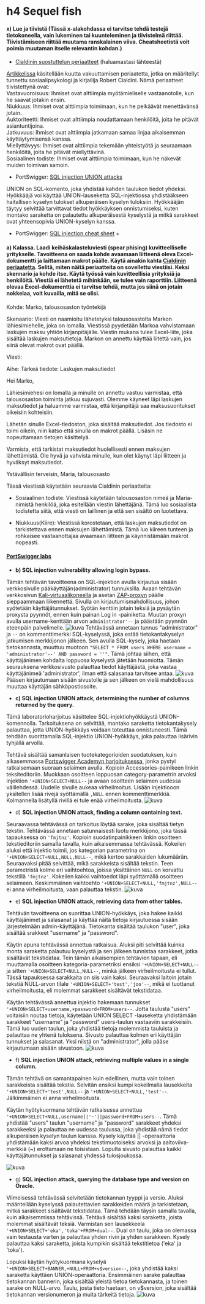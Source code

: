 # h4 Sequel fish

#### x) Lue ja tiivistä (Tässä x-alakohdassa ei tarvitse tehdä testejä tietokoneella, vain lukeminen tai kuunteleminen ja tiivistelmä riittää. Tiivistämiseen riittää muutama ranskalainen viiva. Cheatsheetistä voit poimia muutaman itselle relevantin kohdan.)
+ [Cialdinin suostuttelun periaatteet](https://duckduckgo.com/?q=cialdini+principles) (haluamastasi lähteestä)  

[Artikkelissa](https://worldofwork.io/2019/07/cialdinis-6-principles-of-persuasion/) käsitellään kuutta vakuuttamisen periaatetta, jotka on määritellyt tunnettu sosiaalipsykologi ja kirjailija Robert Cialdini. Nämä periaatteet tiivistettynä ovat:  
Vastavuoroisuus: Ihmiset ovat alttiimpia myötämieliselle vastaanotolle, kun he saavat jotakin ensin.  
Niukkuus: Ihmiset ovat alttiimpia toimimaan, kun he pelkäävät menettävänsä jotain.  
Auktoriteetti: Ihmiset ovat alttiimpia noudattamaan henkilöitä, joita he pitävät asiantuntijoina.  
Jatkuvuus: Ihmiset ovat alttiimpia jatkamaan samaa linjaa aikaisemman käyttäytymisensä kanssa.  
Miellyttävyys: Ihmiset ovat alttiimpia tekemään yhteistyötä ja seuraamaan henkilöitä, joita he pitävät miellyttävinä.  
Sosiaalinen todiste: Ihmiset ovat alttiimpia toimimaan, kun he näkevät muiden toimivan samoin.

+ PortSwigger: [SQL injection UNION attacks](https://portswigger.net/web-security/sql-injection/union-attacks)

UNION on SQL-komento, joka yhdistää kahden taulukon tiedot yhdeksi. Hyökkääjä voi käyttää UNION-lauseketta SQL-injektiossa yhdistääkseen haitallisen kyselyn tulokset alkuperäisen kyselyn tuloksiin. Hyökkääjän täytyy selvittää tarvittavat tiedot hyökkäyksen onnistumiseksi, kuten montako saraketta on palautettu alkuperäisestä kyselystä ja mitkä sarakkeet ovat yhteensopivia UNION-kyselyn kanssa.

+ PortSwigger: [SQL injection cheat sheet](https://portswigger.net/web-security/sql-injection/cheat-sheet)
  +



#### a) Kalassa. Laadi keihäskalasteluviesti (spear phising) kuvitteelliselle yritykselle. Tavoitteena on saada kohde avaamaan liitteenä oleva Excel-dokumentti ja laittamaan makrot päälle. Käytä ainakin kahta [Cialdinin periaatetta](https://duckduckgo.com/?q=cialdini+principles). Selitä, miten näitä periaatteita on sovellettu viestiisi. Keksi skennario ja kohde itse. Käytä työssä vain kuvitteellisia yrityksiä ja henkilöitä. Viestiä ei lähetetä mihinkään, se tulee vain raporttiin. Liitteenä olevaa Excel-dokumenttia ei tarvitse tehdä, mutta jos siinä on jotain nokkelaa, voit kuvailla, mitä se olisi.

Kohde: Marko, talousosaston työntekijä

Skenaario: Viesti on naamioitu lähetetyksi talousosastolta Markon lähiesimiehelle, joka on lomalla. Viestissä pyydetään Markoa vahvistamaan laskujen maksu yhtiön kirjanpitäjälle. Viestin mukana tulee Excel-liite, joka sisältää laskujen maksutietoja. Markon on annettu käyttää liitettä vain, jos siinä olevat makrot ovat päällä.

Viesti:

Aihe: Tärkeä tiedote: Laskujen maksutiedot

Hei Marko,

Lähiesimiehesi on lomalla ja minulle on annettu vastuu varmistaa, että talousosaston toiminta jatkuu sujuvasti. Olemme käyneet läpi laskujen maksutiedot ja haluamme varmistaa, että kirjanpitäjä saa maksusuoritukset oikeisiin kohteisiin.

Lähetän sinulle Excel-tiedoston, joka sisältää maksutiedot. Jos tiedosto ei toimi oikein, niin katso että sinulla on makrot päällä. Lisäsin ne nopeuttamaan tietojen käsittelyä.

Varmista, että tarkistat maksutiedot huolellisesti ennen maksujen lähettämistä. Ole hyvä ja vahvista minulle, kun olet käynyt läpi liitteen ja hyväksyt maksutiedot.

Ystävällisin terveisin,
Maria, talousosasto

Tässä viestissä käytetään seuraavia Cialdinin periaatteita:

+ Sosiaalinen todiste: Viestissä käytetään talousosaston nimeä ja Maria-nimistä henkilöä, joka esitellään viestin lähettäjänä. Tämä luo sosiaalista todistetta siitä, että viesti on laillinen ja että sen sisältö on luotettava.

+ Niukkuus(Kiire): Viestissä korostetaan, että laskujen maksutiedot on tarkistettava ennen maksujen lähettämistä. Tämä luo kiireen tunteen ja rohkaisee vastaanottajaa avaamaan liitteen ja käynnistämään makrot nopeasti.




#### [PortSwigger labs](https://portswigger.net/web-security/all-labs)
+ **b) SQL injection vulnerability allowing login bypass.**

Tämän tehtävän tavoitteena on SQL-injektion avulla kirjautua sisään verkkosivulle pääkäyttäjän(administrator) tunnuksilla. Avaan tehtävän verkkosivun [Kali-virtuaalikoneella](https://github.com/ottokonttinen/ICT4TN027-3009/blob/main/h1.md#a-asenna-kali-virtuaalikoneeseen) ja asetan [ZAP-proxyn](https://github.com/ottokonttinen/ICT4TN027-3009/blob/main/h2.md#a-zap-asenna-zap-v%C3%A4limiesproxy-ja-n%C3%A4yt%C3%A4-ett%C3%A4-pystyt-sieppaamaan-liikennett%C3%A4-selaimesta) päälle sieppaammaan liikennettä. Sivulla on kirjautumismahdollisuus, johon syötetään käyttäjätunnukset. Syötän kenttiin jotain teksiä ja pysäytän proxysta pyynnöt, ennen kuin painan Log in -painiketta. Muutan proxyn avulla username-kenttään arvon `administrator'--` ja päästään pyynnön eteenpäin palvelimelle.
![kuva](https://user-images.githubusercontent.com/103586741/236629118-ce5641e6-e766-49f0-80e7-651564079fee.png)
Tehtävässä annetaan tunnus "administrator" ja `--` on kommenttimerkki SQL-kyselyssä, joka estää tietokantakyselyn jatkumisen merkkijonon jälkeen. Sen avulla SQL-kysely, joka haetaan tietokannasta, muuttuu muotoon `"SELECT * FROM users WHERE username = 'administrator'--' AND password = ''"`. Tämä johtaa siihen, että käyttäjänimen kohdalta loppuosa kyselystä jätetään huomiotta. Tämän seurauksena verkkosivusto palauttaa tiedot käyttäjästä, joka vastaa käyttäjänimeä 'administrator', ilman että salasanaa tarvitsee antaa.
![kuva](https://user-images.githubusercontent.com/103586741/236629134-9eb2f150-84a5-428d-9a8a-006375140df5.png)
Pääsen kirjautumaan sisään sivustolle ja sen jälkeen on vielä mahdollisuus muuttaa käyttäjän sähköpostiosoite. 






+ **c) SQL injection UNION attack, determining the number of columns returned by the query.**  
 
Tämä laboratorioharjoitus käsittelee SQL-injektiohyökkäystä UNION-komennolla. Tarkoituksena on selvittää, montako saraketta tietokantakysely palauttaa, jotta UNION-hyökkäys voidaan toteuttaa onnistuneesti. Tämä tehdään suorittamalla SQL-injektio UNION-hyökkäys, joka palauttaa lisärivin tyhjällä arvolla.

Tehtävä sisältää samanlaisen tuotekategorioiden suodatuksen, kuin aikasemmassa [Portswigger Academyn harjoituksessa](https://github.com/ottokonttinen/ICT4TN027-3009/blob/main/h3.md#a-we-like-to-shop-ratkaise-portswigger-academyn-lab-sql-injection-vulnerability-in-where-clause-allowing-retrieval-of-hidden-data-tee-tarvittaessa-tunnus-portswigger-academyyn), jonka pystyi ratkaisemaan suoraan selaimen avulla. Kopioin Accessories-painikeen linkin teksiteditoriin. Muokkaan osoitteen loppuosan category-parametrin arvoksi injektion `'+UNION+SELECT+NULL--` ja avaan osoitteen selaimen uudessa välilehdessä. Uudelle sivulle aukeaa virheilmoitus. Lisään injektiooon yksitellen lisää rivejä syöttämällä `,NULL` ennen kommenttimerkkiä. Kolmannella lisätyllä rivillä ei tule enää virheilmoitusta. 
![kuva](https://user-images.githubusercontent.com/103586741/236636094-3e7d57a0-6662-4356-9dee-c1240cd12042.png)


+ d) **SQL injection UNION attack, finding a column containing text.**

Seuraavassa tehtävässä on tarkoitus löytää sarake, joka sisältää tietyn tekstin. Tehtävässä annetaan satunnaisesti luotu merkkijono, joka tässä tapauksessa on `'fmjtnz'`. Kopioin suodatinpainikkeen linkin osoitteen tekstieditoriin samalla tavalla, kuin aikaisemmassa tehtävässä. Kokeilen aluksi että injektio toimii, jos kategorian parametrina on `'+UNION+SELECT+NULL,NULL,NULL--`, mikä kertoo sarakkaiden lukumäärän. Seuraavaksi pitää selvittää, mikä sarakkeista sisältää tekstin. Teen parametristä kolme eri vaihtoehtoa, joissa yksittäinen `NULL` on korvattu tekstillä `'fmjtnz'`. Kokeilen kaikki vaihtoedot läpi syöttämällä osoitteen selaimeen. Keskimmäinen vaihtoehto `'+UNION+SELECT+NULL,'fmjtnz',NULL--` ei anna virheilmoitusta, vaan palauttaa tekstin.
![kuva](https://user-images.githubusercontent.com/103586741/236641526-aa91d741-ee9e-4181-a439-2a5f25bf7d7f.png)

+ e) **SQL injection UNION attack, retrieving data from other tables.**

Tehtävän tavoitteena on suorittaa UNION-hyökkäys, joka hakee kaikki käyttäjänimet ja salasanat ja käyttää näitä tietoja kirjautuessa sisään järjestelmään admin-käyttäjänä. Tietokanta sisältää taulukon "user", joka sisältää srakkeet "username" ja "password". 

Käytin apuna tehtävässä annettua ratkaisua. Aluksi piti selvittää kuinka monta saraketta palautuu kyselystä ja sen jälkeen tunnistaa sarakkeet, jotka sisältävät tekstidataa. Tein tämän aikaisempien tehtävien tapaan, eli muuttamalla osoitteen kategoria-parametriksi ensiksi `'+UNION+SELECT+NULL--` ja sitten `'+UNION+SELECT+NULL,NULL--`, minkä jälkeen virheilmoitusta ei tullut. Tässä tapauksessa sarakkaita on siis vain kaksi. Seuraavaksi laitoin jotain tekstiä NULL-arvon tilale `'+UNION+SELECT+'test','joo'--`, mikä ei tuottanut virheilmoitusta, eli molemmat sarakkeet sisältävät tekstidataa.  


Käytän tehtävässä annettua injektio hakemaan tunnukset `'+UNION+SELECT+username,+password+FROM+users--`. Jotta taulusta "users" voitaisiin noutaa tietoja, käytetään UNION SELECT -lauseketta yhdistämään sarakkeet "username" ja "password" users-taulun vastaaviin sarakkeisiin. Tämä luo uuden taulun, joka yhdistää tietoja molemmista tauluista ja palauttaa ne yhtenä tuloksena. Sivusto palauttaa kolmen eri käyttäjän tunnukset ja salasanat. Yksi niistä on "administrator", jolla pääse kirjautumaan sisään sivustoon. 
![kuva](https://user-images.githubusercontent.com/103586741/236644207-2a3d80f9-aac0-4140-9b9a-f97c0e7023dc.png)

+ f) **SQL injection UNION attack, retrieving multiple values in a single column.**

Tämän tehtävä on samantapainen kuin edellinen, mutta vain toinen sarakkeista sisältää tekstia. Selvitän ensiksi kumpi kokeilmalla lausekkeita `'+UNION+SELECT+'test',NULL--` ja `'+UNION+SELECT+NULL,'test'--`. Jälkimmäinen ei anna virheilmoitusta. 

Käytän hyötykuormana tehtävän ratkaisussa annettua `'+UNION+SELECT+NULL,username||'~'||password+FROM+users--`. Tämä yhdistää "users" taulun "username" ja "password" sarakkeet yhdeksi sarakkeeksi ja palauttaa ne uudessa taulussa, joka yhdistää nämä tiedot alkuperäisen kyselyn taulun kanssa. Kysely käyttää || -operaattoria yhdistämään kaksi arvoa yhdeksi tekstimuotoiseksi arvoksi ja aaltoviiva-merkkiä (~) erottamaan ne toisistaan. Lopulta sivusto palauttaa kaikki käyttäjätunnukset ja salasanat yhdessä tulosjoukossa.

![kuva](https://user-images.githubusercontent.com/103586741/236644949-ec938e3c-e91d-4549-9e93-aa1b478de4c5.png)

+ g) **SQL injection attack, querying the database type and version on Oracle.**

Viimeisessä tehtävässä selvitetään tietokannan tyyppi ja versio. Aluksi määritellään kyselyssä palautettavien sarakkeiden määrä ja tarkistetaan, mitkä sarakkeet sisältävät tekstidataa. Tämä tehdään täysin samalla tavalla, kuin aikaisemmissa tehtävissä. Tehtävä sisältää kaksi saraketta, joista molemmat sisältävät teksiä. Varmistan sen lausekkeela `'+UNION+SELECT+'eka','toka'+FROM+dual--`. Dual on taulu, joka on olemassa vain testausta varten ja palauttaa yhden rivin ja yhden sarakkeen. Kysely palauttaa kaksi saraketta, joista kumpikin sisältää tekstitietoa ('eka' ja 'toka').

Lopuksi käytän hyötykuormana kyselyä `'+UNION+SELECT+BANNER,+NULL+FROM+v$version--`, joka yhdistää kaksi saraketta käyttäen UNION-operaattoria. Ensimmäinen sarake palauttaa tietokannan bannerin, joka sisältää yleistä tietoa tietokannasta, ja toinen sarake on NULL-arvo. Taulu, josta tieto haetaan, on v$version, joka sisältää tietokannan versionumeron ja muita tärkeitä tietoja. 
![kuva](https://user-images.githubusercontent.com/103586741/236646231-d6e13fda-d721-4f33-b8dd-67bfc642111f.png)

